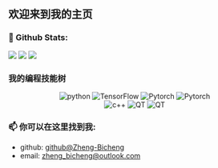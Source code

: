 ## 欢迎来到我的主页

### 🌈 Github Stats:

<img src = "https://github-readme-stats.vercel.app/api?username=Zheng-Bicheng&bg_color=30,e96443,904e95&title_color=fff&text_color=fff">
<img src = "http://github-readme-streak-stats.herokuapp.com?user=Zheng-Bicheng&theme=dracula">
<img src = "https://github-profile-summary-cards.vercel.app/api/cards/profile-details?username=Zheng-Bicheng&theme=monokai">

### 我的编程技能树

<p align="center">
    <img alt="python" src="https://img.shields.io/badge/Python-3572a5?style=flat-square&logo=python&logoColor=white">
    <img alt="TensorFlow" src="https://img.shields.io/badge/TensorFlow-ff6f00?style=flat-square&logo=tensorflow&logoColor=white">
    <img alt="Pytorch" src="https://img.shields.io/badge/Pytorch-ee4c2c?style=flat-square&logo=pytorch&logoColor=white">
    <img alt="Pytorch" src="https://img.shields.io/badge/Paddle-blueviolet?style=flat-square&logo=pytorch&logoColor=white">
    <br/>
    <img alt="c++" src="https://img.shields.io/badge/C++-f34b7d?style=flat-square&logo=c%2b%2b">
    <img alt="QT" src="https://img.shields.io/badge/Qt-white?style=flat-square&logo=Qt">
<img alt="QT" src="https://img.shields.io/badge/RKNN-red?style=flat-squar">
</p>

### 📫 你可以在这里找到我:

- github: [github@Zheng-Bicheng](https://github.com/Zheng-Bicheng)
- email: [zheng_bicheng@outlook.com](mailto:zheng_bicheng@outlook.com)
